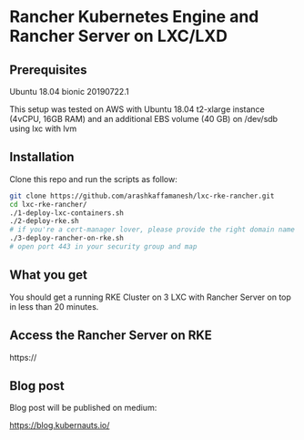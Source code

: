 # Rancher Kubernetes Engine and Rancher Server on LXC/LXD

## Prerequisites

Ubuntu 18.04 bionic 20190722.1

This setup was tested on AWS with Ubuntu 18.04 t2-xlarge instance (4vCPU, 16GB RAM) and an additional EBS volume (40 GB) on /dev/sdb using lxc with lvm

## Installation

Clone this repo and run the scripts as follow:

```bash
git clone https://github.com/arashkaffamanesh/lxc-rke-rancher.git
cd lxc-rke-rancher/
./1-deploy-lxc-containers.sh
./2-deploy-rke.sh
# if you're a cert-manager lover, please provide the right domain name and email address in 3-deploy-rancher-on-rke.sh
./3-deploy-rancher-on-rke.sh
# open port 443 in your security group and map 
```

## What you get

You should get a running RKE Cluster on 3 LXC with Rancher Server on top in less than 20 minutes.

## Access the Rancher Server on RKE

https://<your domain name>

## Blog post

Blog post will be published on medium:

https://blog.kubernauts.io/


